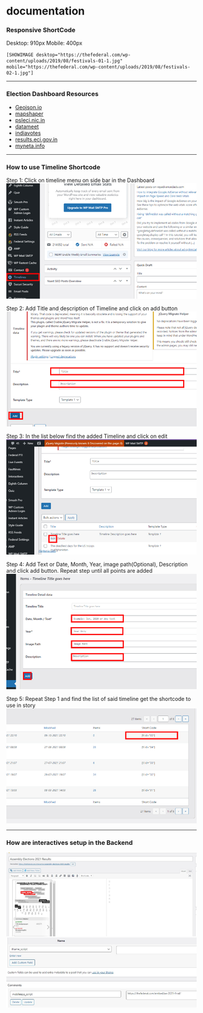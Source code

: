 # documentation


### Responsive ShortCode

Desktop: 910px
Mobile: 400px

```
[SHOWIMAGE desktop="https://thefederal.com/wp-content/uploads/2019/08/festivals-01-1.jpg" mobile="https://thefederal.com/wp-content/uploads/2019/08/festivals-02-1.jpg"]  
```

<hr>

### Election Dashboard Resources

- [Geojson.io](https://geojson.io)
- [mapshaper](https://mapshaper.org/)
- [psleci.nic.in](http://psleci.nic.in/)
- [datameet](http://projects.datameet.org/maps/)
- [indiavotes](https://www..com/)
- [results.eci.gov.in](https://results.eci.gov.in/)
- [myneta.info](https://www.myneta.info/)

<hr>

### How to use Timeline Shortcode

Step 1: Click on timeline menu on side bar in the Dashboard
![Timeline-Step-1](timeline-tut/timeline-step-1.jpg)

Step 2: Add Title and description of Timeline and click on add button
![Timeline-Step-2](timeline-tut/timeline-step-2.jpg)

Step 3: In the list below find the added Timeline and click on edit
![Timeline-Step-3](timeline-tut/timeline-step-3.jpg)

Step 4: Add Text or Date, Month, Year, image path(Optional), Description and click add button. Repeat step until all points are added
![Timeline-Step-4](timeline-tut/timeline-step-4.jpg)

Step 5: Repeat Step 1 and find the list of said timeline get the shortcode to use in story
![Timeline-Step-5](timeline-tut/timeline-step-5.jpg)


<hr>

### How are interactives setup in the Backend

![Timeline-Step-1](interactives-setup/interactive-setup-step1.JPG)
![Timeline-Step-2](interactives-setup/interactive-setup-step1-1.JPG)
![Timeline-Step-3](interactives-setup/interactive-setup-step2.JPG)

